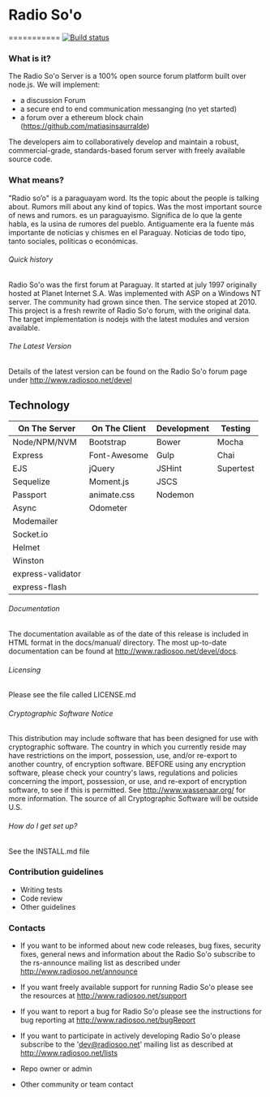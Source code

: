 # Radio So'o
===========
[![Build status][build-badge]][build-url]

[build-badge]: https://img.shields.io/travis/luchobenitez/radiosoo.svg?style=flat
[build-url]: https://travis-ci.org/luchobenitez/radiosoo

### What is it?

The Radio So'o Server is a 100% open source forum platform built over node.js.
We will implement:
- a discussion Forum
- a secure end to end communication messanging (no yet started)
- a forum over a ethereum block chain (https://github.com/matiasinsaurralde)

The developers aim to collaboratively develop and maintain a robust,
commercial-grade, standards-based forum server with freely available
source code.
### What means?
"Radio so’o" is a paraguayam word. Its the topic about the people is talking about.
Rumors mill about any kind of topics. Was the most important source of news
and rumors.
es un paraguayismo. Significa de lo que la gente habla, es la usina
de rumores del pueblo. Antiguamente era la fuente más importante de noticias y
chismes en el Paraguay. Noticias de todo tipo, tanto sociales, políticas o
económicas.

###### Quick history
Radio So'o was the first forum at Paraguay. It started at july 1997 originally hosted at Planet Internet S.A. Was implemented with ASP on a Windows NT server.
The community had grown since then. The service stoped at 2010.
This project is a fresh rewrite of Radio So'o forum, with the original data. The target implementation is nodejs with the latest modules and version available.

###### The Latest Version
Details of the latest version can be found on the Radio So'o forum page under http://www.radiosoo.net/devel

Technology
----------

| On The Server     | On The Client  | Development | Testing   |
| -------------     | -------------- | ----------- | -------   |
| Node/NPM/NVM      | Bootstrap      | Bower       | Mocha     |
| Express           | Font-Awesome   | Gulp        | Chai      |
| EJS               | jQuery         | JSHint      | Supertest |
| Sequelize         | Moment.js      | JSCS        |           |
| Passport          | animate.css    | Nodemon     |           |
| Async             | Odometer       |             |           |
| Modemailer        |                |             |           |
| Socket.io         |                |             |           |
| Helmet            |                |             |           |
| Winston           |                |             |           |
| express-validator |                |             |           |
| express-flash     |                |             |           |

###### Documentation
The documentation available as of the date of this release is
included in HTML format in the docs/manual/ directory.  The most
up-to-date documentation can be found at
http://www.radiosoo.net/devel/docs.

###### Licensing
Please see the file called LICENSE.md

###### Cryptographic Software Notice
This distribution may include software that has been designed for use
with cryptographic software.  The country in which you currently reside
may have restrictions on the import, possession, use, and/or re-export
to another country, of encryption software.  BEFORE using any encryption
software, please check your country's laws, regulations and policies
concerning the import, possession, or use, and re-export of encryption
software, to see if this is permitted.  See <http://www.wassenaar.org/>
for more information.
The source of all Cryptographic Software will be outside U.S.

###### How do I get set up?
See the INSTALL.md file

### Contribution guidelines ###

* Writing tests
* Code review
* Other guidelines

### Contacts ###

* If you want to be informed about new code releases, bug fixes,
  security fixes, general news and information about the Radio So'o
  subscribe to the rs-announce mailing list as described under
  <http://www.radiosoo.net/announce>

* If you want freely available support for running Radio So'o please see the
  resources at <http://www.radiosoo.net/support>

* If you want to report a bug for Radio So'o please see the instructions
  for bug reporting at <http://www.radiosoo.net/bugReport>

* If you want to participate in actively developing Radio So'o please
  subscribe to the 'dev@radiosoo.net' mailing list as described at
 <http://www.radiosoo.net/lists>

* Repo owner or admin
* Other community or team contact
